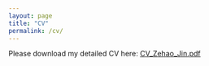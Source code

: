 ```yaml
---
layout: page
title: "CV"
permalink: /cv/
---
```


Please download my detailed CV here: [CV_Zehao_Jin.pdf](/assets/CV_Zehao_Jin.pdf)
